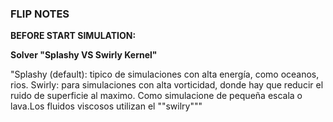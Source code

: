 ### FLIP NOTES

**BEFORE START SIMULATION:**

**Solver "Splashy VS Swirly Kernel"**

"Splashy (default): tipico de simulaciones con alta energía, como oceanos, rios.
Swirly: para simulaciones con alta vorticidad, donde hay que reducir el ruido de superficie al maximo. Como simulacione de pequeña escala o lava.Los fluidos viscosos utilizan el ""swilry"""
